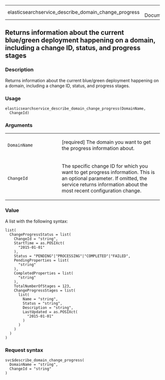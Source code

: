 <table style="width: 100%;">
<tbody>
<tr class="odd">
<td>elasticsearchservice_describe_domain_change_progress</td>
<td style="text-align: right;">R Documentation</td>
</tr>
</tbody>
</table>

## Returns information about the current blue/green deployment happening on a domain, including a change ID, status, and progress stages

### Description

Returns information about the current blue/green deployment happening on
a domain, including a change ID, status, and progress stages.

### Usage

    elasticsearchservice_describe_domain_change_progress(DomainName,
      ChangeId)

### Arguments

<table>
<colgroup>
<col style="width: 35%" />
<col style="width: 65%" />
</colgroup>
<tbody>
<tr class="odd">
<td><code
id="elasticsearchservice_describe_domain_change_progress_:_DomainName">DomainName</code></td>
<td><p>[required] The domain you want to get the progress information
about.</p></td>
</tr>
<tr class="even">
<td><code
id="elasticsearchservice_describe_domain_change_progress_:_ChangeId">ChangeId</code></td>
<td><p>The specific change ID for which you want to get progress
information. This is an optional parameter. If omitted, the service
returns information about the most recent configuration change.</p></td>
</tr>
</tbody>
</table>

### Value

A list with the following syntax:

    list(
      ChangeProgressStatus = list(
        ChangeId = "string",
        StartTime = as.POSIXct(
          "2015-01-01"
        ),
        Status = "PENDING"|"PROCESSING"|"COMPLETED"|"FAILED",
        PendingProperties = list(
          "string"
        ),
        CompletedProperties = list(
          "string"
        ),
        TotalNumberOfStages = 123,
        ChangeProgressStages = list(
          list(
            Name = "string",
            Status = "string",
            Description = "string",
            LastUpdated = as.POSIXct(
              "2015-01-01"
            )
          )
        )
      )
    )

### Request syntax

    svc$describe_domain_change_progress(
      DomainName = "string",
      ChangeId = "string"
    )
